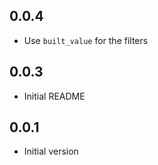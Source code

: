 ## 0.0.4
- Use `built_value` for the filters

## 0.0.3
- Initial README

## 0.0.1
- Initial version
